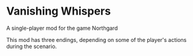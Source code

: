 # Vanishing Whispers
A single-player mod for the game Northgard

This mod has three endings, depending on some of the player's actions during the scenario.
